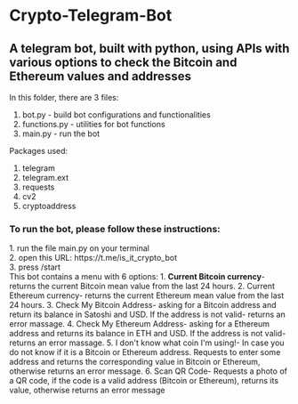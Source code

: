 # Crypto-Telegram-Bot
<h2>A telegram bot, built with python, using APIs with various options to check the Bitcoin and Ethereum values and addresses</h2>

In this folder, there are 3 files:
1. bot.py - build bot configurations and functionalities
2. functions.py - utilities for bot functions
3. main.py - run the bot

Packages used:
1. telegram
2. telegram.ext
3. requests
4. cv2
5. cryptoaddress

<h3>To run the bot, please follow these instructions:</h3>
1. run the file main.py on your terminal<br>
2. open this URL: https://t.me/is_it_crypto_bot <br>
3. press /start
<br>
This bot contains a menu with 6 options:
1. <b>Current Bitcoin currency</b>- returns the current Bitcoin mean value from the last 24 hours.
2. Current Ethereum currency- returns the current Ethereum mean value from the last 24 hours.
3. Check My Bitcoin Address- asking for a Bitcoin address and return its balance in Satoshi and USD. If the address is not valid- returns an error massage.  
4. Check My Ethereum Address- asking for a Ethereum address and returns its balance in ETH and USD. If the address is not valid- returns an error massage.  
5. I don't know what coin I'm using!- In case you do not know if it is a Bitcoin or Ethereum address. Requests to enter some address and returns the corresponding value in Bitcoin or Ethereum, otherwise returns an error message.
6. Scan QR Code- Requests a photo of a QR code, if the code is a valid address (Bitcoin or Ethereum), returns its value, otherwise returns an error message
